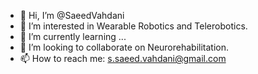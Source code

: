 - 👋 Hi, I’m @SaeedVahdani
- 👀 I’m interested in Wearable Robotics and Telerobotics.
- 🌱 I’m currently learning ...
- 💞️ I’m looking to collaborate on Neurorehabilitation.
- 📫 How to reach me: s.saeed.vahdani@gmail.com

<!---
SaeedVahdani/SaeedVahdani is a ✨ special ✨ repository because its `README.md` (this file) appears on your GitHub profile.
You can click the Preview link to take a look at your changes.
--->
